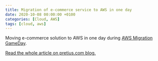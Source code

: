 ```yaml
---
title: Migration of e-commerce service to AWS in one day
date: 2020-10-08 00:00:00 +0100
categories: [Cloud, AWS]
tags: [cloud, aws]
---
```

Moving e-commerce solution to AWS in one day during <a href="https://aws.amazon.com/gameday/" target="_blank">AWS Migration GameDay</a>.

<a href="https://pretius.com/migration-of-e-commerce-service-to-aws-in-one-day/" target="_blank">Read the whole article on pretius.com blog.</a>
